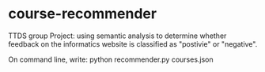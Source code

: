 # course-recommender
TTDS group Project: using semantic analysis to determine whether feedback on the informatics website is classified as "postivie" or "negative".

On command line, write:
python recommender.py courses.json


